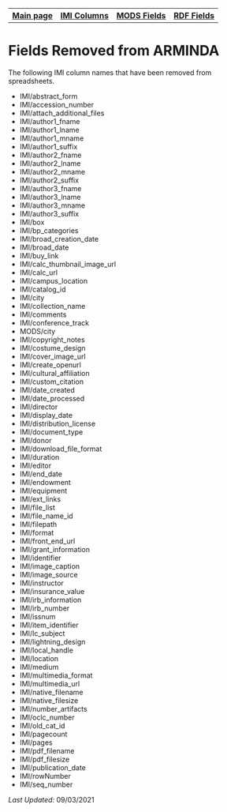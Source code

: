 <!DOCTYPE html>
<html>
<head>

</head>
<body>

<table style="width:100%">
  <tr>
    <th><a href="index.md">Main page</a></th>
	<th><a href="IMI.md">IMI Columns</a></th>
    <th><a href="MODS.md">MODS Fields</a></th>
    <th><a href="RDF.md">RDF Fields</a></th>
  </tr>
<table>

 <h1>Fields Removed from ARMINDA</h1> 
 <p>The following IMI column names that have been removed from spreadsheets. </p>
	<ul>
		 <li>IMI/abstract_form</li>
		 <li>IMI/accession_number</li>
		<li>IMI/attach_additional_files</li>
		<li>IMI/author1_fname</li>
		<li>IMI/author1_lname</li>
		<li>IMI/author1_mname</li>
		<li>IMI/author1_suffix</li>
		<li>IMI/author2_fname</li>
		<li>IMI/author2_lname</li>
		<li>IMI/author2_mname</li>
		<li>IMI/author2_suffix</li>
		<li>IMI/author3_fname</li>
		<li>IMI/author3_lname</li>
		<li>IMI/author3_mname</li>
		<li>IMI/author3_suffix</li>
		<li>IMI/box</li>
		<li>IMI/bp_categories</li>
		<li>IMI/broad_creation_date</li>
		<li>IMI/broad_date</li>
		<li>IMI/buy_link</li>
		<li>IMI/calc_thumbnail_image_url</li>
		<li>IMI/calc_url</li>
		<li>IMI/campus_location</li>
		<li>IMI/catalog_id</li>
		<li>IMI/city</li>
		<li>IMI/collection_name</li>
		<li>IMI/comments</li>
		<li>IMI/conference_track</li>
		<li>MODS/city</li>
		<li>IMI/copyright_notes</li>
		<li>IMI/costume_design</li>
		<li>IMI/cover_image_url</li>
		<li>IMI/create_openurl</li>
		<li>IMI/cultural_affiliation</li>
		<li>IMI/custom_citation</li>
		<li>IMI/date_created</li>
		<li>IMI/date_processed</li>
		<li>IMI/director</li>
		<li>IMI/display_date</li>
		<li>IMI/distribution_license</li>
		<li>IMI/document_type</li>
		<li>IMI/donor</li>
		<li>IMI/download_file_format</li>
		<li>IMI/duration</li>
		<li>IMI/editor</li>
		<li>IMI/end_date</li>
		<li>IMI/endowment</li>
		<li>IMI/equipment</li>
		<li>IMI/ext_links</li>
		<li>IMI/file_list</li>
		<li>IMI/file_name_id</li>
		<li>IMI/filepath</li>
		<li>IMI/format</li>
		<li>IMI/front_end_url</li>
		<li>IMI/grant_information</li>
		<li>IMI/identifier</li>
		<li>IMI/image_caption</li>
		<li>IMI/image_source</li>
		<li>IMI/instructor</li>
		<li>IMI/insurance_value</li>
		<li>IMI/irb_information</li>
		<li>IMI/irb_number</li>
		<li>IMI/issnum</li>
		<li>IMI/item_identifier</li>
		<li>IMI/lc_subject</li>
		<li>IMI/lightning_design</li>
		<li>IMI/local_handle</li>
		<li>IMI/location</li>
		<li>IMI/medium</li>
		<li>IMI/multimedia_format</li>
		<li>IMI/multimedia_url</li>
		<li>IMI/native_filename</li>
		<li>IMI/native_filesize</li>
		<li>IMI/number_artifacts</li>
		<li>IMI/oclc_number</li>
		<li>IMI/old_cat_id</li>
		<li>IMI/pagecount</li>
		<li>IMI/pages</li>
		<li>IMI/pdf_filename</li>
		<li>IMI/pdf_filesize</li>
		<li>IMI/publication_date</li>
		<li>IMI/rowNumber</li>
		<li>IMI/seq_number</li>
	</ul>
</dd> 
	<p><i>Last Updated: </i>09/03/2021</p>
</dl>
</body>
</html